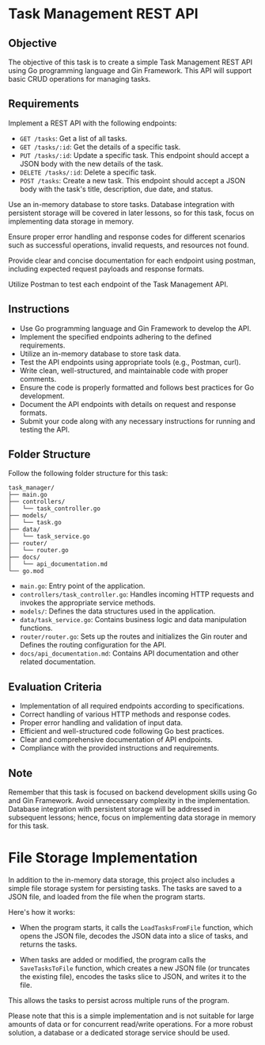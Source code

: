 # Task Management REST API

## Objective

The objective of this task is to create a simple Task Management REST API using Go programming language and Gin Framework. This API will support basic CRUD operations for managing tasks.

## Requirements

Implement a REST API with the following endpoints:

- `GET /tasks`: Get a list of all tasks.
- `GET /tasks/:id`: Get the details of a specific task.
- `PUT /tasks/:id`: Update a specific task. This endpoint should accept a JSON body with the new details of the task.
- `DELETE /tasks/:id`: Delete a specific task.
- `POST /tasks`: Create a new task. This endpoint should accept a JSON body with the task's title, description, due date, and status.

Use an in-memory database to store tasks. Database integration with persistent storage will be covered in later lessons, so for this task, focus on implementing data storage in memory.

Ensure proper error handling and response codes for different scenarios such as successful operations, invalid requests, and resources not found.

Provide clear and concise documentation for each endpoint using postman, including expected request payloads and response formats.

Utilize Postman to test each endpoint of the Task Management API.

## Instructions

- Use Go programming language and Gin Framework to develop the API.
- Implement the specified endpoints adhering to the defined requirements.
- Utilize an in-memory database to store task data.
- Test the API endpoints using appropriate tools (e.g., Postman, curl).
- Write clean, well-structured, and maintainable code with proper comments.
- Ensure the code is properly formatted and follows best practices for Go development.
- Document the API endpoints with details on request and response formats.
- Submit your code along with any necessary instructions for running and testing the API.

## Folder Structure

Follow the following folder structure for this task:

```
task_manager/
├── main.go
├── controllers/
│   └── task_controller.go
├── models/
│   └── task.go
├── data/
│   └── task_service.go
├── router/
│   └── router.go
├── docs/
│   └── api_documentation.md
└── go.mod
```

- `main.go`: Entry point of the application.
- `controllers/task_controller.go`: Handles incoming HTTP requests and invokes the appropriate service methods.
- `models/`: Defines the data structures used in the application.
- `data/task_service.go`: Contains business logic and data manipulation functions.
- `router/router.go`: Sets up the routes and initializes the Gin router and Defines the routing configuration for the API.
- `docs/api_documentation.md`: Contains API documentation and other related documentation.

## Evaluation Criteria

- Implementation of all required endpoints according to specifications.
- Correct handling of various HTTP methods and response codes.
- Proper error handling and validation of input data.
- Efficient and well-structured code following Go best practices.
- Clear and comprehensive documentation of API endpoints.
- Compliance with the provided instructions and requirements.

## Note

Remember that this task is focused on backend development skills using Go and Gin Framework. Avoid unnecessary complexity in the implementation. Database integration with persistent storage will be addressed in subsequent lessons; hence, focus on implementing data storage in memory for this task.

# File Storage Implementation

In addition to the in-memory data storage, this project also includes a simple file storage system for persisting tasks. The tasks are saved to a JSON file, and loaded from the file when the program starts.

Here's how it works:

- When the program starts, it calls the `LoadTasksFromFile` function, which opens the JSON file, decodes the JSON data into a slice of tasks, and returns the tasks.

- When tasks are added or modified, the program calls the `SaveTasksToFile` function, which creates a new JSON file (or truncates the existing file), encodes the tasks slice to JSON, and writes it to the file.

This allows the tasks to persist across multiple runs of the program.

Please note that this is a simple implementation and is not suitable for large amounts of data or for concurrent read/write operations. For a more robust solution, a database or a dedicated storage service should be used.
